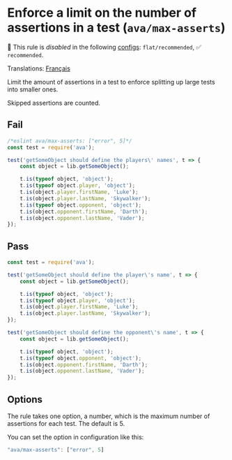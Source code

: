# Enforce a limit on the number of assertions in a test (`ava/max-asserts`)

🚫 This rule is _disabled_ in the following [configs](https://github.com/avajs/eslint-plugin-ava#recommended-config): `flat/recommended`, ✅ `recommended`.

<!-- end auto-generated rule header -->

Translations: [Français](https://github.com/avajs/ava-docs/blob/main/fr_FR/related/eslint-plugin-ava/docs/rules/max-asserts.md)

Limit the amount of assertions in a test to enforce splitting up large tests into smaller ones.

Skipped assertions are counted.

## Fail

```js
/*eslint ava/max-asserts: ["error", 5]*/
const test = require('ava');

test('getSomeObject should define the players\' names', t => {
	const object = lib.getSomeObject();

	t.is(typeof object, 'object');
	t.is(typeof object.player, 'object');
	t.is(object.player.firstName, 'Luke');
	t.is(object.player.lastName, 'Skywalker');
	t.is(typeof object.opponent, 'object');
	t.is(object.opponent.firstName, 'Darth');
	t.is(object.opponent.lastName, 'Vader');
});
```

## Pass

```js
const test = require('ava');

test('getSomeObject should define the player\'s name', t => {
	const object = lib.getSomeObject();

	t.is(typeof object, 'object');
	t.is(typeof object.player, 'object');
	t.is(object.player.firstName, 'Luke');
	t.is(object.player.lastName, 'Skywalker');
});

test('getSomeObject should define the opponent\'s name', t => {
	const object = lib.getSomeObject();

	t.is(typeof object, 'object');
	t.is(typeof object.opponent, 'object');
	t.is(object.opponent.firstName, 'Darth');
	t.is(object.opponent.lastName, 'Vader');
});
```

## Options

The rule takes one option, a number, which is the maximum number of assertions for each test. The default is 5.

You can set the option in configuration like this:

```js
"ava/max-asserts": ["error", 5]
```
